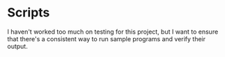 # Scripts

I haven't worked too much on testing for this project, but I want to ensure
that there's a consistent way to run sample programs and verify their output.
